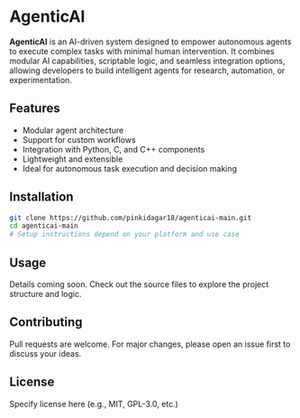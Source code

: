 
# AgenticAI

**AgenticAI** is an AI-driven system designed to empower autonomous agents to execute complex tasks with minimal human intervention. It combines modular AI capabilities, scriptable logic, and seamless integration options, allowing developers to build intelligent agents for research, automation, or experimentation.

## Features

- Modular agent architecture
- Support for custom workflows
- Integration with Python, C, and C++ components
- Lightweight and extensible
- Ideal for autonomous task execution and decision making

## Installation

```bash
git clone https://github.com/pinkidagar18/agenticai-main.git
cd agenticai-main
# Setup instructions depend on your platform and use case
```

## Usage

Details coming soon. Check out the source files to explore the project structure and logic.

## Contributing

Pull requests are welcome. For major changes, please open an issue first to discuss your ideas.

## License

Specify license here (e.g., MIT, GPL-3.0, etc.)
